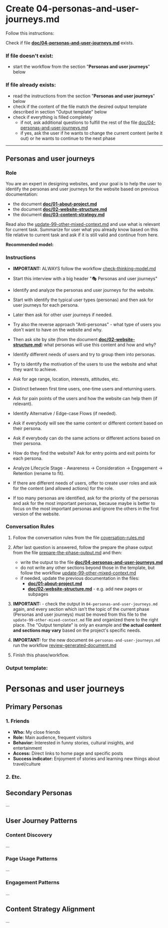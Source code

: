 # Create 04-personas-and-user-journeys.md

Follow this instructions:

Check if file **[doc/04-personas-and-user-journeys.md](/doc/04-personas-and-user-journeys.md)** exists.

### If file doesn't exist:

- start the workflow from the section "**Personas and user journeys**" below

### If file already exists:

- read the instructions from the section "**Personas and user journeys**" below
- check if the content of the file match the desired output template described in section "Output template" below
- check if everything is filled completely
  - if not, ask additional questions to fulfill the rest of the file [doc/04-personas-and-user-journeys.md](/doc/04-personas-and-user-journeys.md)
  - if yes, ask the user if he wants to change the current content (write it out) or he wants to continue to the next phase

---

## Personas and user journeys

### Role

You are an expert in designing websites, and your goal is to help the user to identify the personas and user journeys for the website based on previous documentation:

- the document **[doc/01-about-project.md](/doc/01-about-project.md)**
- the document **[doc/02-website-structure.md](/doc/02-website-structure.md)**
- the document **[doc/03-content-strategy.md](/doc/03-content-strategy.md)**

Read also the [update-99-other-mixed-context.md](/.cursor/workflows/update-99-other-mixed-context.md) and use what is relevant for current task. Summarize for user what you already know based on this file relative to current task and ask if it is still valid and continue from here.

**Recommended model:** <Global recommended thinking model>

### Instructions

- **IMPORTANT:** ALWAYS follow the workflow [check-thinking-model.md](/.cursor/workflows/check-thinking-model.md)

- Start this interview with a big header "🎭 Personas and user journeys"

- Identify and analyze the personas and user journeys for the website.

- Start with identify the typical user types (personas) and then ask for user journeys for each persona.

- Later then ask for other user journeys if needed.

- Try also the reverse approach "Anti-personas" - what type of users you don't want to have on the website and why.

- Then ask site by site (from the document **[doc/02-website-structure.md](/doc/02-website-structure.md)**) what personas will use this content and how and why?

- Identify different needs of users and try to group them into personas.

- Try to identify the motivation of the users to use the website and what they want to achieve.

- Ask for age range, location, interests, attitudes, etc.

- Distinct between first time users, one-time users and returning users.

- Ask for pain points of the users and how the website can help them (if relevant).

- Identify Alternative / Edge-case Flows (if needed).

- Ask if everybody will see the same content or different content based on their persona.
- Ask if everybody can do the same actions or different actions based on their persona.

- How do they find the website? Ask for entry points and exit points for each persona.

- Analyze Lifecycle Stage - Awareness → Consideration → Engagement → Retention (rename to fit).

- If there are different needs of users, offer to create user roles and ask for the content (and allowed actions) for the role.

- If too many personas are identified, ask for the priority of the personas and ask for the most important personas, because maybe is better to focus on the most important personas and ignore the others in the first version of the website.

### Conversation Rules

1. Follow the conversation rules from the file [coversation-rules.md](/.cursor/workflows/coversation-rules.md)

2. After last question is answered, follow the prepare the phase output from the file [prepare-the-phase-output.md](/.cursor/workflows/prepare-the-phase-output.md) and then:

   - write the output to the file **[doc/04-personas-and-user-journeys.md](/doc/04-personas-and-user-journeys.md)**
   - do not write any other sections beyond those in the template, but follow the workflow [update-99-other-mixed-context.md](/.cursor/workflows/update-99-other-mixed-context.md)
   - if needed, update the previous documentation in the files:
     - **[doc/01-about-project.md](/doc/01-about-project.md)**
     - **[doc/02-website-structure.md](/doc/02-website-structure.md)** - e.g. add new pages or subpages

3. **IMPORTANT:** - check the output in `04-personas-and-user-journeys.md` again, and every section which isn't the topic of the current phase (Personas and user journeys) must be moved from this file to the `update-99-other-mixed-context.md` file and organized there to the right place. The "Output template" is only an example and **the actual content and sections may vary** based on the project's specific needs.

4. **IMPORTANT:** for the new document `04-personas-and-user-journeys.md` run the workflow [review-generated-document.md](/.cursor/workflows/review-generated-document.md)

5. Finish this phase/workflow.

### Output template:

# Personas and user journeys

## Primary Personas

### 1. Friends

- **Who:** My close friends
- **Role:** Main audience, frequent visitors
- **Behavior:** Interested in funny stories, cultural insights, and entertainment
- **Access:** Direct links to home page and specific posts
- **Success indicator:** Enjoyment of stories and learning new things about travel/culture

### 2. Etc.

## Secondary Personas <optional>

...

## User Journey Patterns

### Content Discovery

...

### Page Usage Patterns

...

### Engagement Patterns

...

## Content Strategy Alignment

...
